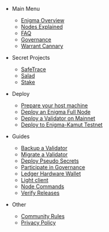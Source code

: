 
- Main Menu

  - [Enigma Overview](enigma-quickstart.md "What is Enigma?")
  - [Nodes Explained](nodes-quickstart.md "What are Secret Nodes?")
  <!-- - [The Genesis Games](genesisgames-overview.md "Genesis Games Overview") -->
  <!-- - [Testnet Info](testnet.md "Enigma Testnet Information") -->
  <!-- - [Rewards Overview](rewards-overview.md "Rewards Overview") -->
  <!-- - [Utility](utility-overview.md "Utility Overview") -->
  - [FAQ](faq.md "FAQ")
  - [Governance](https://explorer.mainnet.enigma.co/proposals "Proposals on the Enigma Blockhain Mainnet")
  - [Warrant Cannary](secret-warrant-canary.md "Warrant Canary")

- Secret Projects
  - [SafeTrace](https://github.com/enigmampc/safetrace)
  - [Salad](https://github.com/enigmampc/salad)
  - [Stake](stake.md)
  <!-- - [SecretDAO](https://secretdao.org) Placeholder for launch of SecretDAO -->
  <!-- - [Secret Testnet](https://secrettestnet.org) Placeholder for launch of Secret Testnet. -->

- Deploy

  - [Prepare your host machine](tutorials/prepare-your-host-machine.md "Prepare your host machine")
  - [Deploy an Enigma Full Node](tutorials/deploy-enigma-fullnode.md "Deploy an Enigma Full Node")
  - [Deploy a Validator on Mainnet](tutorials/deploy-validator.md "Deploy a Secret Node on Mainnet")
  - [Deploy to Enigma-Kamut Testnet](tutorials/kamut-testnet.md "How to join Kamut Testnet")

- Guides
  <!-- - [Contributing Guidelines](tutorials/contributing.md) -->
  - [Backup a Validator](tutorials/backup-a-validator.md)
  - [Migrate a Validator](tutorials/migrate-a-validator.md)
  - [Deploy Pseudo Secrets](tutorials/deploy-pseudo-secrets.md)
  - [Participate in Governance](tutorials/governance.md "How to participate in on-chain governance.")
  - [Ledger Hardware Wallet](tutorials/ledger-nano-s.md "Ledger Hardware Wallet Support")
  - [Light client](tutorials/light-client-mainnet.md "Light client setup.")
  <!--  - [Deploy a Secret Node on Vultr](tutorials/prep-sn-vultr.md "Deploy a Secret Node on Vultr") -->
  <!-- - [Tips & Troubleshooting](tutorials/sn-tips-troubleshooting.md "Deploy a Secret Node on your NUC") -->
  - [Node Commands](tutorials/node-commands.md "Commands to run on your Enigma Blockchain Node.")
  - [Verify Releases](tutorials/verify-releases.md "Verify new releases.")

- Other
  - [Community Rules](rules.md)
  - [Privacy Policy](privacy-policy.md)
